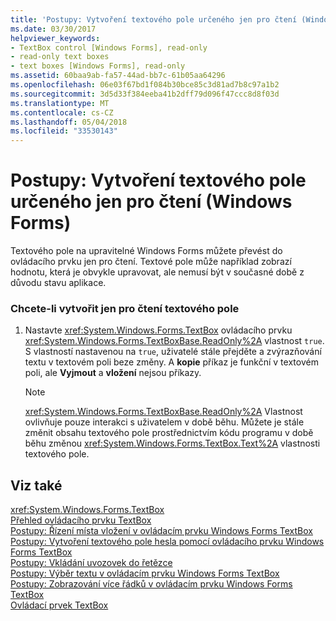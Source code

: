 ```yaml
---
title: 'Postupy: Vytvoření textového pole určeného jen pro čtení (Windows Forms)'
ms.date: 03/30/2017
helpviewer_keywords:
- TextBox control [Windows Forms], read-only
- read-only text boxes
- text boxes [Windows Forms], read-only
ms.assetid: 60baa9ab-fa57-44ad-bb7c-61b05aa64296
ms.openlocfilehash: 06e03f67bd1f084b30bce85c3d81ad7b8c97a1b2
ms.sourcegitcommit: 3d5d33f384eeba41b2dff79d096f47ccc8d8f03d
ms.translationtype: MT
ms.contentlocale: cs-CZ
ms.lasthandoff: 05/04/2018
ms.locfileid: "33530143"
---
```

# <a name="how-to-create-a-read-only-text-box-windows-forms"></a>Postupy: Vytvoření textového pole určeného jen pro čtení (Windows Forms)
Textového pole na upravitelné Windows Forms můžete převést do ovládacího prvku jen pro čtení. Textové pole může například zobrazí hodnotu, která je obvykle upravovat, ale nemusí být v současné době z důvodu stavu aplikace.  
  
### <a name="to-create-a-read-only-text-box"></a>Chcete-li vytvořit jen pro čtení textového pole  
  
1.  Nastavte <xref:System.Windows.Forms.TextBox> ovládacího prvku <xref:System.Windows.Forms.TextBoxBase.ReadOnly%2A> vlastnost `true`. S vlastností nastavenou na `true`, uživatelé stále přejděte a zvýrazňování textu v textovém poli beze změny. A **kopie** příkaz je funkční v textovém poli, ale **Vyjmout** a **vložení** nejsou příkazy.  
  
    > [!NOTE]
    >  <xref:System.Windows.Forms.TextBoxBase.ReadOnly%2A> Vlastnost ovlivňuje pouze interakci s uživatelem v době běhu. Můžete je stále změnit obsahu textového pole prostřednictvím kódu programu v době běhu změnou <xref:System.Windows.Forms.TextBox.Text%2A> vlastnosti textového pole.  
  
## <a name="see-also"></a>Viz také  
 <xref:System.Windows.Forms.TextBox>  
 [Přehled ovládacího prvku TextBox](../../../../docs/framework/winforms/controls/textbox-control-overview-windows-forms.md)  
 [Postupy: Řízení místa vložení v ovládacím prvku Windows Forms TextBox](../../../../docs/framework/winforms/controls/how-to-control-the-insertion-point-in-a-windows-forms-textbox-control.md)  
 [Postupy: Vytvoření textového pole hesla pomocí ovládacího prvku Windows Forms TextBox](../../../../docs/framework/winforms/controls/how-to-create-a-password-text-box-with-the-windows-forms-textbox-control.md)  
 [Postupy: Vkládání uvozovek do řetězce](../../../../docs/framework/winforms/controls/how-to-put-quotation-marks-in-a-string-windows-forms.md)  
 [Postupy: Výběr textu v ovládacím prvku Windows Forms TextBox](../../../../docs/framework/winforms/controls/how-to-select-text-in-the-windows-forms-textbox-control.md)  
 [Postupy: Zobrazování více řádků v ovládacím prvku Windows Forms TextBox](../../../../docs/framework/winforms/controls/how-to-view-multiple-lines-in-the-windows-forms-textbox-control.md)  
 [Ovládací prvek TextBox](../../../../docs/framework/winforms/controls/textbox-control-windows-forms.md)
